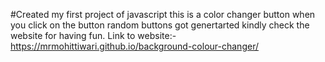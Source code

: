 #Created my first project of javascript
this is a color changer button when you click on the button random buttons got genertarted
kindly check the website for having fun.
Link to website:-
https://mrmohittiwari.github.io/background-colour-changer/